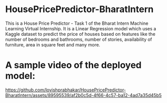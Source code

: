 # HousePricePredictor-BharatIntern

This is a House Price Predictor - Task 1 of the Bharat Intern Machine Learning Virtual Internship. It is a Linear Regression model which uses a Kaggle dataset to predict the price of houses based on features like the number of bedrooms and bathrooms, number of stories, availability of furniture, area in square feet and many more.

# A sample video of the deployed model:

https://github.com/lovishprabhakar/HousePricePredictor-BharatIntern/assets/89595539/af2b0c5d-4f66-4c57-ba12-4ad7a35d45b5


